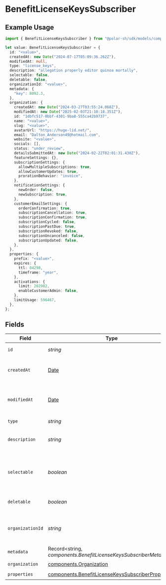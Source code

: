 # BenefitLicenseKeysSubscriber

## Example Usage

```typescript
import { BenefitLicenseKeysSubscriber } from "@polar-sh/sdk/models/components/benefitlicensekeyssubscriber.js";

let value: BenefitLicenseKeysSubscriber = {
  id: "<value>",
  createdAt: new Date("2024-07-17T05:09:36.262Z"),
  modifiedAt: null,
  type: "license_keys",
  description: "allegation properly editor quinoa mortally",
  selectable: false,
  deletable: false,
  organizationId: "<value>",
  metadata: {
    "key": 8092.3,
  },
  organization: {
    createdAt: new Date("2024-03-27T03:55:24.068Z"),
    modifiedAt: new Date("2025-02-03T21:10:18.351Z"),
    id: "1dbfc517-0bbf-4301-9ba8-555ca42b9737",
    name: "<value>",
    slug: "<value>",
    avatarUrl: "https://huge-lid.net/",
    email: "Dalton_Anderson49@hotmail.com",
    website: "<value>",
    socials: [],
    status: "under_review",
    detailsSubmittedAt: new Date("2024-02-22T02:01:31.430Z"),
    featureSettings: {},
    subscriptionSettings: {
      allowMultipleSubscriptions: true,
      allowCustomerUpdates: true,
      prorationBehavior: "invoice",
    },
    notificationSettings: {
      newOrder: false,
      newSubscription: true,
    },
    customerEmailSettings: {
      orderConfirmation: true,
      subscriptionCancellation: true,
      subscriptionConfirmation: true,
      subscriptionCycled: false,
      subscriptionPastDue: true,
      subscriptionRevoked: false,
      subscriptionUncanceled: false,
      subscriptionUpdated: false,
    },
  },
  properties: {
    prefix: "<value>",
    expires: {
      ttl: 84298,
      timeframe: "year",
    },
    activations: {
      limit: 202982,
      enableCustomerAdmin: false,
    },
    limitUsage: 596467,
  },
};
```

## Fields

| Field                                                                                                                  | Type                                                                                                                   | Required                                                                                                               | Description                                                                                                            |
| ---------------------------------------------------------------------------------------------------------------------- | ---------------------------------------------------------------------------------------------------------------------- | ---------------------------------------------------------------------------------------------------------------------- | ---------------------------------------------------------------------------------------------------------------------- |
| `id`                                                                                                                   | *string*                                                                                                               | :heavy_check_mark:                                                                                                     | The ID of the benefit.                                                                                                 |
| `createdAt`                                                                                                            | [Date](https://developer.mozilla.org/en-US/docs/Web/JavaScript/Reference/Global_Objects/Date)                          | :heavy_check_mark:                                                                                                     | Creation timestamp of the object.                                                                                      |
| `modifiedAt`                                                                                                           | [Date](https://developer.mozilla.org/en-US/docs/Web/JavaScript/Reference/Global_Objects/Date)                          | :heavy_check_mark:                                                                                                     | Last modification timestamp of the object.                                                                             |
| `type`                                                                                                                 | *string*                                                                                                               | :heavy_check_mark:                                                                                                     | N/A                                                                                                                    |
| `description`                                                                                                          | *string*                                                                                                               | :heavy_check_mark:                                                                                                     | The description of the benefit.                                                                                        |
| `selectable`                                                                                                           | *boolean*                                                                                                              | :heavy_check_mark:                                                                                                     | Whether the benefit is selectable when creating a product.                                                             |
| `deletable`                                                                                                            | *boolean*                                                                                                              | :heavy_check_mark:                                                                                                     | Whether the benefit is deletable.                                                                                      |
| `organizationId`                                                                                                       | *string*                                                                                                               | :heavy_check_mark:                                                                                                     | The ID of the organization owning the benefit.                                                                         |
| `metadata`                                                                                                             | Record<string, *components.BenefitLicenseKeysSubscriberMetadata*>                                                      | :heavy_check_mark:                                                                                                     | N/A                                                                                                                    |
| `organization`                                                                                                         | [components.Organization](../../models/components/organization.md)                                                     | :heavy_check_mark:                                                                                                     | N/A                                                                                                                    |
| `properties`                                                                                                           | [components.BenefitLicenseKeysSubscriberProperties](../../models/components/benefitlicensekeyssubscriberproperties.md) | :heavy_check_mark:                                                                                                     | N/A                                                                                                                    |